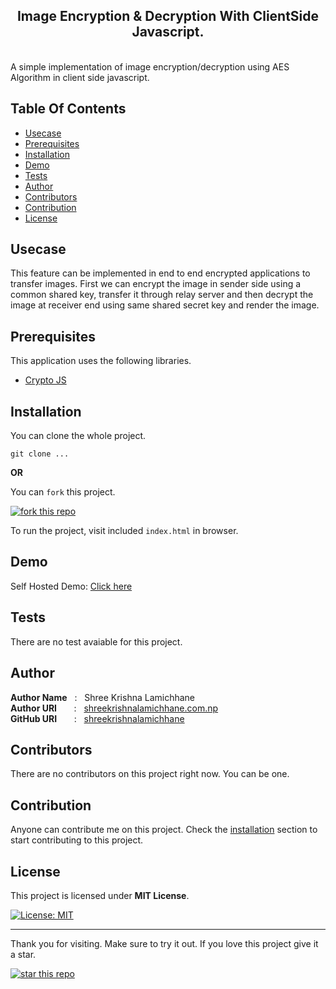 <h2 align="center" style="border: 0;">Image Encryption & Decryption With ClientSide Javascript.</h2>
<br>
A simple implementation of image encryption/decryption using AES Algorithm in client side javascript.

## Table Of Contents

- [Usecase](#usecase)
- [Prerequisites](#prerequisites)
- [Installation](#installation)
- [Demo](#demo)
- [Tests](#tests)
- [Author](#author)
- [Contributors](#contributors)
- [Contribution](#contribution)
- [License](#license)

## Usecase

This feature can be implemented in end to end encrypted applications to transfer images. First we can encrypt the image in sender side using a common shared key, transfer it through relay server and then decrypt the image at receiver end using same shared secret key and render the image.

## Prerequisites

This application uses the following libraries.

- [Crypto JS](https://github.com/brix/crypto-js)

## Installation

You can clone the whole project.

```
git clone ...
```

**OR**

You can `fork` this project.

[![fork this repo](https://img.shields.io/github/forks/shreekrishnalamichhane/image-encryption---decryption-using-client-side-JS?color=rgb%28224%2C%2093%2C%2068%29&style=for-the-badge)](https://github.com/shreekrishnalamichhane/image-encryption---decryption-using-client-side-JS/fork)

To run the project, visit included `index.html` in browser.

## Demo

Self Hosted Demo: [Click here](https://projects.shreekrishnalamichhane.com.np/image-encryption---decryption-using-client-side-JS/)

## Tests

There are no test avaiable for this project.

## Author

**Author Name** &nbsp; : &nbsp; Shree Krishna Lamichhane <br>
**Author URI** &nbsp; &nbsp; &nbsp; : &nbsp; [shreekrishnalamichhane.com.np](https://shreekrishnalamichhane.com.np) <br>
**GitHub URI** &nbsp; &nbsp; &nbsp; : &nbsp; [shreekrishnalamichhane](https://github.com/shreekrishnalamichhane)

## Contributors

There are no contributors on this project right now. You can be one.

## Contribution

Anyone can contribute me on this project. Check the [installation](#installation) section to start contributing to this project.

## License

This project is licensed under **MIT License**.

[![License: MIT](https://img.shields.io/packagist/l/shreekrishnalamichhane/image-encryption---decryption-using-client-side-JS?style=for-the-badge)](https://opensource.org/licenses/MIT)

---

Thank you for visiting. Make sure to try it out. If you love this project give it a star.

[![star this repo](https://img.shields.io/github/stars/shreekrishnalamichhane/image-encryption---decryption-using-client-side-JS?color=rgb%28224%2C%2093%2C%2068%29&style=for-the-badge)](https://github.com/shreekrishnalamichhane/image-encryption---decryption-using-client-side-JS/star)
